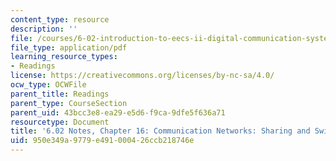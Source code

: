 ```yaml
---
content_type: resource
description: ''
file: /courses/6-02-introduction-to-eecs-ii-digital-communication-systems-fall-2012/950e349a9779e491000426ccb218746e_MIT6_02F12_chap16.pdf
file_type: application/pdf
learning_resource_types:
- Readings
license: https://creativecommons.org/licenses/by-nc-sa/4.0/
ocw_type: OCWFile
parent_title: Readings
parent_type: CourseSection
parent_uid: 43bcc3e8-ea29-e5d6-f9ca-9dfe5f636a71
resourcetype: Document
title: '6.02 Notes, Chapter 16: Communication Networks: Sharing and Switches'
uid: 950e349a-9779-e491-0004-26ccb218746e
---
```


